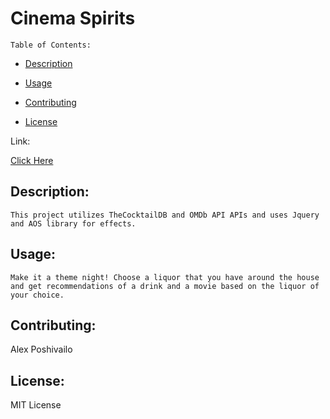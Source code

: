 
  # Cinema Spirits

    Table of Contents:
  
  - [Description](#description)
  
  - [Usage](#usage)
    
  - [Contributing](#contributing)
  
  - [License](#license)
  
Link:
   
[Click Here](https://olegaposh.github.io/Cinema_Spirits/)
  
## Description:
  
    This project utilizes TheCocktailDB and OMDb API APIs and uses Jquery and AOS library for effects.
  
## Usage:
    
    Make it a theme night! Choose a liquor that you have around the house and get recommendations of a drink and a movie based on the liquor of your choice. 
  
## Contributing:
  
  Alex Poshivailo
  

## License:

MIT License
  
